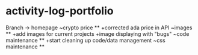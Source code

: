 # activity-log-portfolio

Branch -> homepage
		~crypto price
			**
			+corrected ada price in API 
		~images
			**
			+add images for current projects
			+image displaying with "bugs" 
		~code maintenance
			**
			+start cleaning up code/data management
		~css maintenance
			**
